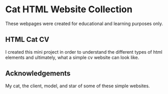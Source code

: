 # Cat HTML Website Collection
These webpages were created for educational and learning purposes only. 

## HTML Cat CV
I created this mini project in order to understand the different types of html elements and ultimately, what a simple cv website can look like.

## Acknowledgements
My cat, the client, model, and star of some of these simple websites.
